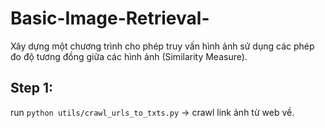 # Basic-Image-Retrieval-
Xây dựng một chương trình cho phép truy vấn hình ảnh sử dụng các phép đo độ tương đồng giữa các hình ảnh (Similarity Measure).

## Step 1: 
run `python utils/crawl_urls_to_txts.py` -> crawl link ảnh từ web về.
